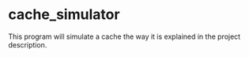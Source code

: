 # cache_simulator
This program will simulate a cache the way it is explained in the project description.
